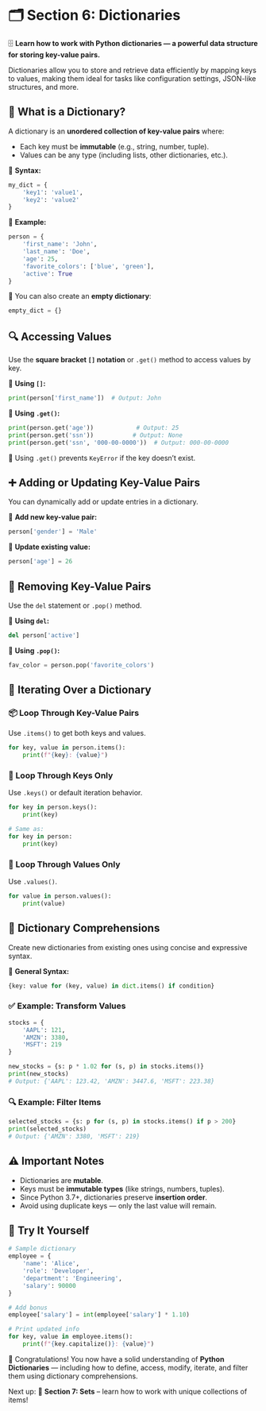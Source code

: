 # 🗂️ Section 6: Dictionaries

🗄️ **Learn how to work with Python dictionaries — a powerful data structure for storing key-value pairs.**

Dictionaries allow you to store and retrieve data efficiently by mapping keys to values, making them ideal for tasks like configuration settings, JSON-like structures, and more.

## 🧠 What is a Dictionary?

A dictionary is an **unordered collection of key-value pairs** where:
- Each key must be **immutable** (e.g., string, number, tuple).
- Values can be any type (including lists, other dictionaries, etc.).

🔹 **Syntax:**
```python
my_dict = {
    'key1': 'value1',
    'key2': 'value2'
}
```

🔹 **Example:**
```python
person = {
    'first_name': 'John',
    'last_name': 'Doe',
    'age': 25,
    'favorite_colors': ['blue', 'green'],
    'active': True
}
```

🔸 You can also create an **empty dictionary**:
```python
empty_dict = {}
```



## 🔍 Accessing Values

Use the **square bracket `[]` notation** or `.get()` method to access values by key.

🔹 **Using `[]`:**
```python
print(person['first_name'])  # Output: John
```

🔹 **Using `.get()`:**
```python
print(person.get('age'))            # Output: 25
print(person.get('ssn'))           # Output: None
print(person.get('ssn', '000-00-0000'))  # Output: 000-00-0000
```

🔸 Using `.get()` prevents `KeyError` if the key doesn’t exist.



## ➕ Adding or Updating Key-Value Pairs

You can dynamically add or update entries in a dictionary.

🔹 **Add new key-value pair:**
```python
person['gender'] = 'Male'
```

🔹 **Update existing value:**
```python
person['age'] = 26
```



## 🚫 Removing Key-Value Pairs

Use the `del` statement or `.pop()` method.

🔹 **Using `del`:**
```python
del person['active']
```

🔹 **Using `.pop()`:**
```python
fav_color = person.pop('favorite_colors')
```



## 🔁 Iterating Over a Dictionary

### 📦 Loop Through Key-Value Pairs
Use `.items()` to get both keys and values.

```python
for key, value in person.items():
    print(f"{key}: {value}")
```

### 🔑 Loop Through Keys Only
Use `.keys()` or default iteration behavior.

```python
for key in person.keys():
    print(key)

# Same as:
for key in person:
    print(key)
```

### 📄 Loop Through Values Only
Use `.values()`.

```python
for value in person.values():
    print(value)
```



## 🧩 Dictionary Comprehensions

Create new dictionaries from existing ones using concise and expressive syntax.

🔹 **General Syntax:**
```python
{key: value for (key, value) in dict.items() if condition}
```

### ✅ Example: Transform Values

```python
stocks = {
    'AAPL': 121,
    'AMZN': 3380,
    'MSFT': 219
}

new_stocks = {s: p * 1.02 for (s, p) in stocks.items()}
print(new_stocks)
# Output: {'AAPL': 123.42, 'AMZN': 3447.6, 'MSFT': 223.38}
```

### 🔍 Example: Filter Items

```python
selected_stocks = {s: p for (s, p) in stocks.items() if p > 200}
print(selected_stocks)
# Output: {'AMZN': 3380, 'MSFT': 219}
```



## ⚠️ Important Notes

- Dictionaries are **mutable**.
- Keys must be **immutable types** (like strings, numbers, tuples).
- Since Python 3.7+, dictionaries preserve **insertion order**.
- Avoid using duplicate keys — only the last value will remain.



## 🧪 Try It Yourself

```python
# Sample dictionary
employee = {
    'name': 'Alice',
    'role': 'Developer',
    'department': 'Engineering',
    'salary': 90000
}

# Add bonus
employee['salary'] = int(employee['salary'] * 1.10)

# Print updated info
for key, value in employee.items():
    print(f"{key.capitalize()}: {value}")
```



🎉 Congratulations! You now have a solid understanding of **Python Dictionaries** — including how to define, access, modify, iterate, and filter them using dictionary comprehensions.

Next up: 🔄 **Section 7: Sets** – learn how to work with unique collections of items!

